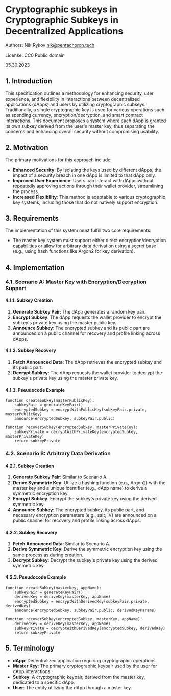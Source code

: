 # Cryptographic subkeys in Cryptographic Subkeys in Decentralized Applications
Authors: Nik Rykov <nik@pentachoron.tech>

License: CC0 Public domain

05.30.2023

## 1. Introduction

This specification outlines a methodology for enhancing security, user experience, and flexibility in interactions between decentralized applications (dApps) and users by utilizing cryptographic subkeys. Traditionally, a single cryptographic key is used for various operations such as spending currency, encryption/decryption, and smart contract interactions. This document proposes a system where each dApp is granted its own subkey derived from the user's master key, thus separating the concerns and enhancing overall security without compromising usability.

## 2. Motivation

The primary motivations for this approach include:
- **Enhanced Security**: By isolating the keys used by different dApps, the impact of a security breach in one dApp is limited to that dApp only.
- **Improved User Experience**: Users can interact with dApps without repeatedly approving actions through their wallet provider, streamlining the process.
- **Increased Flexibility**: This method is adaptable to various cryptographic key systems, including those that do not natively support encryption.

## 3. Requirements

The implementation of this system must fulfill two core requirements:
- The master key system must support either direct encryption/decryption capabilities or allow for arbitrary data derivation using a secret base (e.g., using hash functions like Argon2 for key derivation).

## 4. Implementation

### 4.1. Scenario A: Master Key with Encryption/Decryption Support

#### 4.1.1. Subkey Creation

1. **Generate Subkey Pair**: The dApp generates a random key pair.
2. **Encrypt Subkey**: The dApp requests the wallet provider to encrypt the subkey's private key using the master public key.
3. **Announce Subkey**: The encrypted subkey and its public part are announced on a public channel for recovery and profile linking across dApps.

#### 4.1.2. Subkey Recovery

1. **Fetch Announced Data**: The dApp retrieves the encrypted subkey and its public part.
2. **Decrypt Subkey**: The dApp requests the wallet provider to decrypt the subkey's private key using the master private key.

#### 4.1.3. Pseudocode Example

```plaintext
function createSubkey(masterPublicKey):
    subkeyPair = generateKeyPair()
    encryptedSubkey = encryptWithPublicKey(subkeyPair.private, masterPublicKey)
    announce(encryptedSubkey, subkeyPair.public)

function recoverSubkey(encryptedSubkey, masterPrivateKey):
    subkeyPrivate = decryptWithPrivateKey(encryptedSubkey, masterPrivateKey)
    return subkeyPrivate
```

### 4.2. Scenario B: Arbitrary Data Derivation

#### 4.2.1. Subkey Creation

1. **Generate Subkey Pair**: Similar to Scenario A.
2. **Derive Symmetric Key**: Utilize a hashing function (e.g., Argon2) with the master key and a unique identifier (e.g., dApp name) to derive a symmetric encryption key.
3. **Encrypt Subkey**: Encrypt the subkey's private key using the derived symmetric key.
4. **Announce Subkey**: The encrypted subkey, its public part, and necessary encryption parameters (e.g., salt, IV) are announced on a public channel for recovery and profile linking across dApps.

#### 4.2.2. Subkey Recovery

1. **Fetch Announced Data**: Similar to Scenario A.
2. **Derive Symmetric Key**: Derive the symmetric encryption key using the same process as during creation.
3. **Decrypt Subkey**: Decrypt the subkey's private key using the derived symmetric key.

#### 4.2.3. Pseudocode Example

```plaintext
function createSubkey(masterKey, appName):
    subkeyPair = generateKeyPair()
    derivedKey = deriveKey(masterKey, appName)
    encryptedSubkey = encryptWithDerivedKey(subkeyPair.private, derivedKey)
    announce(encryptedSubkey, subkeyPair.public, derivedKeyParams)

function recoverSubkey(encryptedSubkey, masterKey, appName):
    derivedKey = deriveKey(masterKey, appName)
    subkeyPrivate = decryptWithDerivedKey(encryptedSubkey, derivedKey)
    return subkeyPrivate
```

## 5. Terminology

- **dApp**: Decentralized application requiring cryptographic operations.
- **Master Key**: The primary cryptographic keypair used by the user for dApp interactions.
- **Subkey**: A cryptographic keypair, derived from the master key, dedicated to a specific dApp.
- **User**: The entity utilizing the dApp through a master key.
